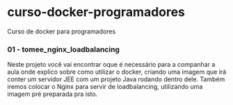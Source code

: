 # curso-docker-programadores
Curso de docker para programadores


### 01 - tomee_nginx_loadbalancing 
Neste projeto você vai encontrar oque é necessário para a companhar a aula onde explico sobre como utilizar o docker, criando uma imagem que irá conter um servidor JEE com um projeto Java rodando dentro dele. Também iremos colocar o Nginx para servir de loadbalancing, utilizando uma imagem pré preparada pra isto.
